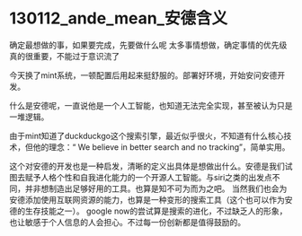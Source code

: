 130112_ande_mean_安德含义
========

确定最想做的事，如果要完成，先要做什么呢
太多事情想做，确定事情的优先级真的很重要，不能过于意识流了

今天换了mint系统，一顿配置后用起来挺舒服的。部署好环境，开始安问安德开发。

什么是安德呢，一直说他是一个人工智能，也知道无法完全实现，甚至被认为只是一堆逻辑。

由于mint知道了duckduckgo这个搜索引擎，最近似乎很火，不知道有什么核心技术，但他的理念：“
We believe in better search and no tracking”，简单实用。

这个对安德的开发也是一种启发，清晰的定义出具体是想做出什么。安德是我们试图去赋予人格个性和自我进化能力的一个开源人工智能。与siri之类的出发点不同，并非想制造出足够好用的工具。也算是知不可为而为之吧。
当然我们也会为安德添加使用互联网资源的能力，也算是一种变形的搜索工具（这个也可以作为安德的生存技能之一）。
google now的尝试算是搜索的进化，不过缺乏人的形象，也让敏感于个人信息的人会担心。不过每一份创新都是值得鼓励的。
